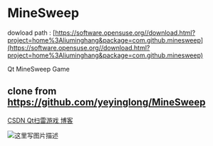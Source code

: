 # MineSweep

dowload path : 
[https://software.opensuse.org//download.html?project=home%3Aliuminghang&package=com.github.minesweep](https://software.opensuse.org//download.html?project=home%3Aliuminghang&package=com.github.minesweep)

Qt MineSweep Game
## clone from https://github.com/yeyinglong/MineSweep

[CSDN Qt扫雷游戏 博客](http://blog.csdn.net/u013407923/article/details/50472635)

![这里写图片描述](http://img.blog.csdn.net/20160106223538968)

